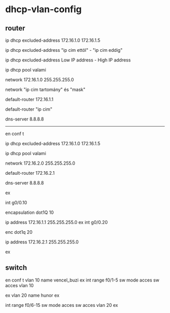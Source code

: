# dhcp-vlan-config


## router

ip dhcp excluded-address 172.16.1.0 172.16.1.5

ip dhcp excluded-address "ip cim ettöl" - "ip cim eddig"

ip dhcp excluded-address Low IP address - High IP address


ip dhcp pool valami

network 172.16.1.0 255.255.255.0

network "ip cim tartomány" és "mask"

default-router 172.16.1.1 

default-router "ip cim"

dns-server 8.8.8.8

________________________________________
en 
conf t

ip dhcp excluded-address 172.16.1.0 172.16.1.5

ip dhcp pool valami

network 172.16.2.0 255.255.255.0

default-router 172.16.2.1 

dns-server 8.8.8.8

ex

int g0/0.10

encapsulation dot1Q 10

ip address 172.16.1.1 255.255.255.0
ex
int g0/0.20

enc dot1q 20

ip address 172.16.2.1 255.255.255.0


ex

## switch
en
conf t
vlan 10
name vencel_buzi
ex
int range f0/1-5
sw mode acces 
sw acces vlan 10

ex
vlan 20
name hunor
ex

int range f0/6-15
sw mode acces
sw acces vlan 20
ex
